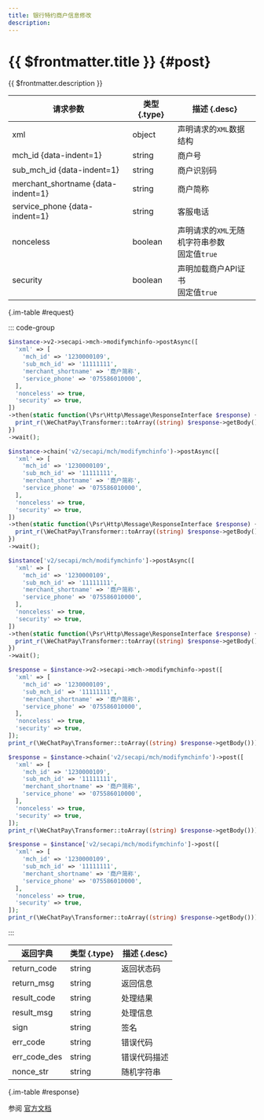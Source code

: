 ```yaml
---
title: 银行特约商户信息修改
description: 
---
```


# {{ $frontmatter.title }} {#post}

{{ $frontmatter.description }}

| 请求参数 | 类型 {.type} | 描述 {.desc}
| --- | --- | ---
| xml | object | 声明请求的`XML`数据结构
| mch_id {data-indent=1} | string | 商户号
| sub_mch_id {data-indent=1} | string | 商户识别码
| merchant_shortname {data-indent=1} | string | 商户简称
| service_phone {data-indent=1} | string | 客服电话
| nonceless | boolean | 声明请求的`XML`无随机字符串参数<br/>固定值`true`
| security | boolean | 声明加载商户API证书<br/>固定值`true`

{.im-table #request}

::: code-group

```php [异步纯链式]
$instance->v2->secapi->mch->modifymchinfo->postAsync([
  'xml' => [
    'mch_id' => '1230000109',
    'sub_mch_id' => '11111111',
    'merchant_shortname' => '商户简称',
    'service_phone' => '075586010000',
  ],
  'nonceless' => true,
  'security' => true,
])
->then(static function(\Psr\Http\Message\ResponseInterface $response) {
  print_r(\WeChatPay\Transformer::toArray((string) $response->getBody()));
})
->wait();
```

```php [异步声明式]
$instance->chain('v2/secapi/mch/modifymchinfo')->postAsync([
  'xml' => [
    'mch_id' => '1230000109',
    'sub_mch_id' => '11111111',
    'merchant_shortname' => '商户简称',
    'service_phone' => '075586010000',
  ],
  'nonceless' => true,
  'security' => true,
])
->then(static function(\Psr\Http\Message\ResponseInterface $response) {
  print_r(\WeChatPay\Transformer::toArray((string) $response->getBody()));
})
->wait();
```

```php [异步属性式]
$instance['v2/secapi/mch/modifymchinfo']->postAsync([
  'xml' => [
    'mch_id' => '1230000109',
    'sub_mch_id' => '11111111',
    'merchant_shortname' => '商户简称',
    'service_phone' => '075586010000',
  ],
  'nonceless' => true,
  'security' => true,
])
->then(static function(\Psr\Http\Message\ResponseInterface $response) {
  print_r(\WeChatPay\Transformer::toArray((string) $response->getBody()));
})
->wait();
```

```php [同步纯链式]
$response = $instance->v2->secapi->mch->modifymchinfo->post([
  'xml' => [
    'mch_id' => '1230000109',
    'sub_mch_id' => '11111111',
    'merchant_shortname' => '商户简称',
    'service_phone' => '075586010000',
  ],
  'nonceless' => true,
  'security' => true,
]);
print_r(\WeChatPay\Transformer::toArray((string) $response->getBody()));
```

```php [同步声明式]
$response = $instance->chain('v2/secapi/mch/modifymchinfo')->post([
  'xml' => [
    'mch_id' => '1230000109',
    'sub_mch_id' => '11111111',
    'merchant_shortname' => '商户简称',
    'service_phone' => '075586010000',
  ],
  'nonceless' => true,
  'security' => true,
]);
print_r(\WeChatPay\Transformer::toArray((string) $response->getBody()));
```

```php [同步属性式]
$response = $instance['v2/secapi/mch/modifymchinfo']->post([
  'xml' => [
    'mch_id' => '1230000109',
    'sub_mch_id' => '11111111',
    'merchant_shortname' => '商户简称',
    'service_phone' => '075586010000',
  ],
  'nonceless' => true,
  'security' => true,
]);
print_r(\WeChatPay\Transformer::toArray((string) $response->getBody()));
```

:::

| 返回字典 | 类型 {.type} | 描述 {.desc}
| --- | --- | ---
| return_code | string | 返回状态码
| return_msg | string | 返回信息
| result_code | string | 处理结果
| result_msg | string | 处理信息
| sign | string | 签名
| err_code | string | 错误代码
| err_code_des | string | 错误代码描述
| nonce_str | string | 随机字符串

{.im-table #response}

参阅 [官方文档](https://pay.weixin.qq.com/wiki/doc/api/mch_bank.php?chapter=9_27&index=2&p=9)
